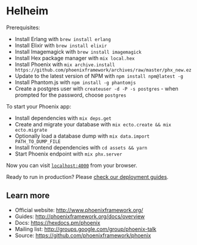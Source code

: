# Helheim

Prerequisites:

  * Install Erlang with `brew install erlang`
  * Install Elixir with `brew install elixir`
  * Install Imagemagick with `brew install imagemagick`
  * Install Hex package manager with `mix local.hex`
  * Install Phoenix with `mix archive.install https://github.com/phoenixframework/archives/raw/master/phx_new.ez`
  * Update to the latest version of NPM with `npm install npm@latest -g`
  * Install Phantom.js with `npm install -g phantomjs`
  * Create a postgres user with `createuser -d -P -s postgres` - when prompted for the password, choose `postgres`

To start your Phoenix app:

  * Install dependencies with `mix deps.get`
  * Create and migrate your database with `mix ecto.create && mix ecto.migrate`
  * Optionally load a database dump with `mix data.import PATH_TO_DUMP_FILE`
  * Install frontend dependencies with `cd assets && yarn`
  * Start Phoenix endpoint with `mix phx.server`

Now you can visit [`localhost:4000`](http://localhost:4000) from your browser.

Ready to run in production? Please [check our deployment guides](http://www.phoenixframework.org/docs/deployment).

## Learn more

  * Official website: http://www.phoenixframework.org/
  * Guides: http://phoenixframework.org/docs/overview
  * Docs: https://hexdocs.pm/phoenix
  * Mailing list: http://groups.google.com/group/phoenix-talk
  * Source: https://github.com/phoenixframework/phoenix
